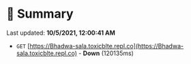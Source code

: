 # 📖 Summary
Last updated: **10/5/2021, 12:00:41 AM**

- `GET` [https://Bhadwa-sala.toxicblte.repl.co](https://Bhadwa-sala.toxicblte.repl.co) - **Down** (120135ms)
